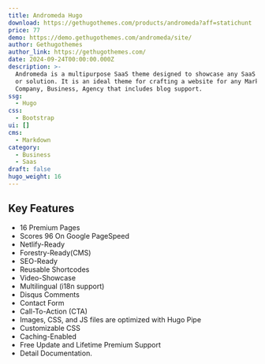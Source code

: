 ```yaml
---
title: Andromeda Hugo
download: https://gethugothemes.com/products/andromeda?aff=statichunt
price: 77
demo: https://demo.gethugothemes.com/andromeda/site/
author: Gethugothemes
author_link: https://gethugothemes.com/
date: 2024-09-24T00:00:00.000Z
description: >-
  Andromeda is a multipurpose SaaS theme designed to showcase any SaaS product
  or solution. It is an ideal theme for crafting a website for any Marketing
  Company, Business, Agency that includes blog support.
ssg:
  - Hugo
css:
  - Bootstrap
ui: []
cms:
  - Markdown
category:
  - Business
  - Saas
draft: false
hugo_weight: 16
---
```

## Key Features

- 16 Premium Pages
- Scores 96 On Google PageSpeed
- Netlify-Ready
- Forestry-Ready(CMS)
- SEO-Ready
- Reusable Shortcodes
- Video-Showcase
- Multilingual (i18n support)
- Disqus Comments
- Contact Form
- Call-To-Action (CTA)
- Images, CSS, and JS files are optimized with Hugo Pipe
- Customizable CSS
- Caching-Enabled
- Free Update and Lifetime Premium Support
- Detail Documentation.
